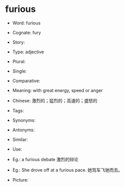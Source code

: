 # furious

- Word: furious
- Cognate: fury
- Story: 

- Type: adjective
- Plural: 
- Single: 
- Comparative: 
- Meaning: with great energy, speed or anger
- Chinese: 激烈的；猛烈的；高速的；盛怒的
- Tags: 
- Synonyms: 
- Antonyms: 
- Similar: 
- Use: 
- Eg.: a furious debate 激烈的辩论
- Eg.: She drove off at a furious pace. 她驾车飞驰而去。
- Picture: 

